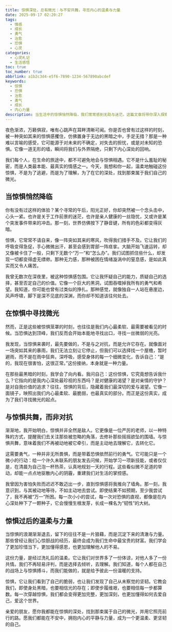 ```yaml
---
title: 惊惧深处，总有微光：与不安共舞，寻觅内心的温柔与力量
date: 2025-09-17 02:20:27
tags:
  - 情感
  - 成长
  - 勇气
  - 治愈
  - 恐惧
  - 心灵
categories:
  - 心灵札记
  - 生活感悟
toc: true
toc_number: true
abbrlink: a1b2c3d4-e5f6-7890-1234-567890abcdef
keywords:
  - 惊惧
  - 恐惧
  - 治愈
  - 勇气
  - 成长
  - 内心力量
description: 当生活中的惊惧悄然降临，我们常常感到无助与迷茫。这篇文章将带你深入探索恐惧的本质，如何在不安中找到内心的平静，并从中汲取成长的力量。愿我们都能在惊惧的洗礼后，拥抱更温柔、更坚韧的自己。
---
```


夜色渐浓，万籁俱寂，唯有心跳声在耳畔清晰可闻。你是否也曾有过这样的时刻，被一种突如其来的惊惧感攫住，仿佛置身于无边的黑暗之中，手足无措？那是一种难以言喻的感受，它可能源于对未来的不确定，对失去的担忧，或是对未知的恐惧。它像一道无形的墙，瞬间将我们与外界隔绝，只剩下内心深处的回响。

我们每个人，在生命的旅途中，都不可避免地会与惊惧相遇。它不是什么羞耻的秘密，而是人类最本能、最真实的情感之一。今天，我想和你一起，温柔地触碰这份惊惧，不是为了逃避，而是为了理解，为了在它的深处，找到那束属于我们自己的微光。

## 当惊惧悄然降临

你有没有过这样的体验？某个寻常的午后，阳光正好，你却突然被一个念头击中，心头一紧。也许是关于工作前景的迷茫，也许是亲人健康的一丝隐忧，又或许是某个突发事件带来的冲击。那一刻，世界仿佛按下了静音键，所有的色彩都变得灰暗。

惊惧，它常常不请自来，像一阵突如其来的寒风，吹得我们措手不及。它让我们的呼吸变得急促，手心微微出汗，甚至会感到胃部一阵痉挛。大脑开始飞速运转，却又像被卡住了一般，只剩下无数个“万一”和“怎么办”。我们试图抓住些什么，却发现一切都变得虚无缥缈。那种无力感，那种被困在情绪漩涡中的窒息感，是如此真实而又令人痛苦。

我曾无数次在深夜里，被这种惊惧感包围。它让我怀疑自己的能力，质疑自己的选择，甚至否定自己的价值。它像一个巨大的黑洞，试图吞噬掉我所有的勇气和希望。我知道，你可能也曾有过类似的挣扎。那种感觉，就像独自一人站在悬崖边，风声呼啸，脚下是深不见底的深渊，而你却不知道该往何处去。

## 在惊惧中寻找微光

然而，正是这些被惊惧笼罩的时刻，也往往是我们内心最柔软、最需要被看见的时候。当恐惧达到顶峰，我们反而会开始本能地寻找出口，寻找一丝微弱的光亮。

我发现，当惊惧来袭时，最先要做的，不是与之对抗，而是允许它存在。就像面对一场突如其来的暴雨，我们无法立刻让它停止，但我们可以选择找一个屋檐，暂时避雨，而不是在雨中狂奔。深呼吸，感受身体的每一个细微变化，告诉自己：“是的，我现在很害怕，这很正常。”这份接纳，本身就是一种力量。

在那些最黑暗的时刻，我学会了向内看。我问自己：这份惊惧，它究竟想告诉我什么？它指向的是我内心深处最珍视的东西吗？是对健康的渴望？是对亲情的守护？是对自我价值的追求？往往，惊惧的背后，隐藏着我们最深切的爱与渴望。它像一面镜子，映照出我们内心最柔软、最脆弱，也最真实的部分。而正是这份真实，成为了我们寻找微光的起点。

## 与惊惧共舞，而非对抗

渐渐地，我开始明白，惊惧并非全然是敌人。它更像是一位严厉的老师，以一种特殊的方式，提醒我们去关注那些被忽略的角落，去修补那些摇摇欲坠的围墙。与惊惧共舞，意味着我们不再被动地被它牵引，而是主动地去理解它，去转化它。

这需要勇气，一种并非无所畏惧，而是带着恐惧依然前行的勇气。它可能只是一个微小的行动：给一个许久未联系的朋友发去问候，开始学习一项新技能，或者仅仅是，在清晨为自己泡一杯热茶，认真地规划一天的行程。这些看似微不足道的举动，却能一点点地驱散内心的阴霾，重建我们对生活的掌控感。

我曾因为害怕失败而迟迟不敢迈出一步，直到惊惧感将我推向了墙角。那一刻，我意识到，与其被动地等待，不如主动地去尝试。即使结果不如预期，至少我尝试了，我不再被“万一”所困。每一次小小的尝试，每一次对恐惧的直视，都像是在内心深处种下了一颗种子，它会慢慢生根发芽，长成一棵名为“韧性”的大树。

## 惊惧过后的温柔与力量

当惊惧的浪潮渐渐退去，留下的往往不是一片狼藉，而是沉淀下来的清澈与力量。那些曾经让我们心惊胆战的经历，最终会成为我们生命中最宝贵的财富。我们学会了更加珍惜当下，更加懂得感恩，也更加理解他人的不易。

这份力量，是经过洗礼后的温柔。它让我们对世界多了一份体谅，对他人多了一份共情。我们不再轻易评判，而是选择去倾听，去理解。我们知道，每个人都在自己的战场上与惊惧搏斗，而我们能做的，就是给予彼此一份温暖的支持。

惊惧，它让我们看到了自己的脆弱，也让我们发现了自己从未察觉的坚韧。它教会我们，即使身处黑暗，也要相信光的存在；即使步履维艰，也要相信每一步都算数。每一次穿越惊惧，我们都会变得更加完整，更加深刻，也更加懂得如何去爱自己，爱这个世界。

亲爱的朋友，愿你我都能在惊惧的深处，找到那束属于自己的微光，并用它照亮前行的路。愿我们都能在不安中，拥抱内心的平静与力量，成为一个更温柔、更坚韧的自己。